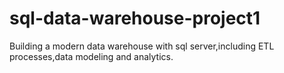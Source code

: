 # sql-data-warehouse-project1
Building a   modern data warehouse with sql server,including ETL processes,data modeling and analytics.
